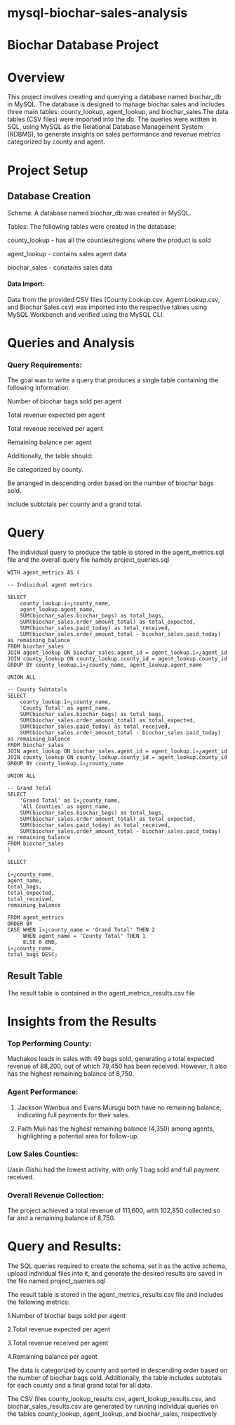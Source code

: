 # mysql-biochar-sales-analysis

# Biochar Database Project

# Overview

This project involves creating and querying a database named biochar_db in MySQL. The database is designed to manage biochar sales and includes three main tables: county_lookup, agent_lookup, and biochar_sales.The data tables (CSV files) were imported into the db. The queries were written in SQL, using MySQL as the Relational Database Management System (RDBMS), to generate insights on sales performance and revenue metrics categorized by county and agent.

# Project Setup

## Database Creation

Schema: A database named biochar_db was created in MySQL.

Tables: The following tables were created in the database:

county_lookup - has all the counties/regions where the product is sold

agent_lookup - contains sales agent data

biochar_sales - conatains sales data

#### Data Import:
Data from the provided CSV files (County Lookup.csv, Agent Lookup.csv, and Biochar Sales.csv) was imported into the respective tables using MySQL Workbench and verified using the MySQL CLI.

# Queries and Analysis

 ### Query Requirements:

The goal was to write a query that produces a single table containing the following information:

Number of biochar bags sold per agent

Total revenue expected per agent

Total revenue received per agent

Remaining balance per agent

Additionally, the table should:

Be categorized by county.

Be arranged in descending order based on the number of biochar bags sold.

Include subtotals per county and a grand total.

# Query
The individual query to produce the table is stored in the agent_metrics.sql file and the overall query file namely project_queries.sql

    WITH agent_metrics AS (  

    -- Individual agent metrics
  
    SELECT 
        county_lookup.ï»¿county_name,
        agent_lookup.agent_name,
        SUM(biochar_sales.biochar_bags) as total_bags,
        SUM(biochar_sales.order_amount_total) as total_expected,
        SUM(biochar_sales.paid_today) as total_received,
        SUM(biochar_sales.order_amount_total - biochar_sales.paid_today) as remaining_balance
    FROM biochar_sales 
    JOIN agent_lookup ON biochar_sales.agent_id = agent_lookup.ï»¿agent_id
    JOIN county_lookup ON county_lookup.county_id = agent_lookup.county_id
    GROUP BY county_lookup.ï»¿county_name, agent_lookup.agent_name

    UNION ALL
    
    -- County Subtotals
    SELECT 
        county_lookup.ï»¿county_name,
        'County Total' as agent_name,
        SUM(biochar_sales.biochar_bags) as total_bags,
        SUM(biochar_sales.order_amount_total) as total_expected,
        SUM(biochar_sales.paid_today) as total_received,
        SUM(biochar_sales.order_amount_total - biochar_sales.paid_today) as remaining_balance
    FROM biochar_sales 
    JOIN agent_lookup ON biochar_sales.agent_id = agent_lookup.ï»¿agent_id
    JOIN county_lookup ON county_lookup.county_id = agent_lookup.county_id
    GROUP BY county_lookup.ï»¿county_name

    UNION ALL
    
    -- Grand Total
    SELECT 
        'Grand Total' as ï»¿county_name,
        'All Counties' as agent_name,
        SUM(biochar_sales.biochar_bags) as total_bags,
        SUM(biochar_sales.order_amount_total) as total_expected,
        SUM(biochar_sales.paid_today) as total_received,
        SUM(biochar_sales.order_amount_total - biochar_sales.paid_today) as remaining_balance
    FROM biochar_sales 
    )
    
    SELECT 

    ï»¿county_name,
    agent_name,
    total_bags,
    total_expected,
    total_received,
    remaining_balance
    
    FROM agent_metrics
    ORDER BY 
    CASE WHEN ï»¿county_name = 'Grand Total' THEN 2
         WHEN agent_name = 'County Total' THEN 1
         ELSE 0 END,
    ï»¿county_name,
    total_bags DESC;

## Result Table
The result table is contained in the agent_metrics_results.csv file


# Insights from the Results

### Top Performing County:

Machakos leads in sales with 49 bags sold, generating a total expected revenue of 88,200, out of which 79,450 has been received. However, it also has the highest remaining balance of 8,750.

### Agent Performance:

1. Jackson Wambua and Evans Murugu both have no remaining balance, indicating full payments for their sales.

2. Faith Muli has the highest remaining balance (4,350) among agents, highlighting a potential area for follow-up.

### Low Sales Counties:

Uasin Gishu had the lowest activity, with only 1 bag sold and full payment received.

### Overall Revenue Collection:

The project achieved a total revenue of 111,600, with 102,850 collected so far and a remaining balance of 8,750.

# Query and Results:

The SQL queries required to create the schema, set it as the active schema, upload individual files into it, and generate the desired results are saved in the file named project_queries.sql

The result table is stored in the agent_metrics_results.csv file and includes the following metrics:

1.Number of biochar bags sold per agent

2.Total revenue expected per agent

3.Total revenue received per agent

4.Remaining balance per agent

The data is categorized by county and sorted in descending order based on the number of biochar bags sold. Additionally, the table includes subtotals for each county and a final grand total for all data.

The CSV files county_lookup_results.csv, agent_lookup_results.csv, and biochar_sales_results.csv are generated by running individual queries on the tables county_lookup, agent_lookup, and biochar_sales, respectively
